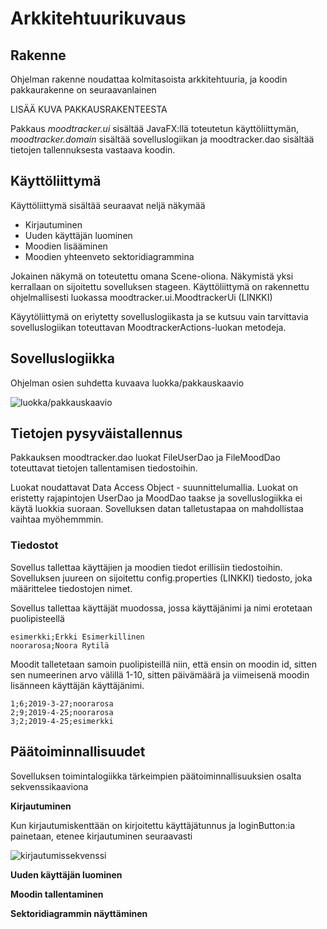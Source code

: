 # Arkkitehtuurikuvaus

## Rakenne

Ohjelman rakenne noudattaa kolmitasoista arkkitehtuuria, ja koodin pakkaurakenne on seuraavanlainen

LISÄÄ KUVA PAKKAUSRAKENTEESTA

Pakkaus  *moodtracker.ui* sisältää JavaFX:llä toteutetun käyttöliittymän, *moodtracker.domain*
sisältää sovelluslogiikan ja moodtracker.dao sisältää tietojen tallennuksesta vastaava koodin.

## Käyttöliittymä
Käyttöliittymä sisältää seuraavat neljä näkymää

* Kirjautuminen
* Uuden käyttäjän luominen
* Moodien lisääminen
* Moodien yhteenveto sektoridiagrammina

Jokainen näkymä on toteutettu omana Scene-oliona. Näkymistä yksi kerrallaan on sijoitettu sovelluksen
stageen. Käyttöliittymä on rakennettu ohjelmallisesti luokassa moodtracker.ui.MoodtrackerUi (LINKKI)

Käyytöliittymä on eriytetty sovelluslogiikasta ja se kutsuu vain tarvittavia sovelluslogiikan
toteuttavan MoodtrackerActions-luokan metodeja.

## Sovelluslogiikka

Ohjelman osien suhdetta kuvaava luokka/pakkauskaavio

![luokka/pakkauskaavio](https://github.com/noorarytila/ot-harjoitustyo/blob/master/dokumentaatio/kuvat/Moodtracker%20luokka_pakkauskaavio.png?raw=true)

## Tietojen pysyväistallennus

Pakkauksen moodtracker.dao luokat FileUserDao ja FileMoodDao toteuttavat tietojen tallentamisen
tiedostoihin.

Luokat noudattavat Data Access Object - suunnittelumallia. Luokat on eristetty rajapintojen UserDao ja
MoodDao taakse ja sovelluslogiikka ei käytä luokkia suoraan. Sovelluksen datan talletustapaa on 
mahdollistaa vaihtaa myöhemmmin.

### Tiedostot

Sovellus tallettaa käyttäjien ja moodien tiedot erillisiin tiedostoihin. Sovelluksen juureen on sijoitettu
config.properties (LINKKI) tiedosto, joka määrittelee tiedostojen nimet.

Sovellus tallettaa käyttäjät muodossa, jossa käyttäjänimi ja nimi erotetaan puolipisteellä

```
esimerkki;Erkki Esimerkillinen
noorarosa;Noora Rytilä

```
Moodit talletetaan samoin puolipisteillä niin, että ensin on moodin id, sitten sen numeerinen arvo 
välillä 1-10, sitten päivämäärä ja viimeisenä moodin lisänneen käyttäjän käyttäjänimi.

```
1;6;2019-3-27;noorarosa
2;9;2019-4-25;noorarosa
3;2;2019-4-25;esimerkki
```

## Päätoiminnallisuudet

Sovelluksen toimintalogiikka tärkeimpien päätoiminnallisuuksien osalta sekvenssikaaviona
  
**Kirjautuminen**

Kun kirjautumiskenttään on kirjoitettu käyttäjätunnus ja loginButton:ia
painetaan, etenee kirjautuminen seuraavasti

![kirjautumissekvenssi](https://github.com/noorarytila/ot-harjoitustyo/blob/master/dokumentaatio/kuvat/kirjautuminen.jpg?raw=true)

**Uuden käyttäjän luominen**

**Moodin tallentaminen**

**Sektoridiagrammin näyttäminen**
